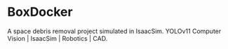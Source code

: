 # BoxDocker
A space debris removal project simulated in IsaacSim. YOLOv11 Computer Vision | IsaacSim | Robotics | CAD.
